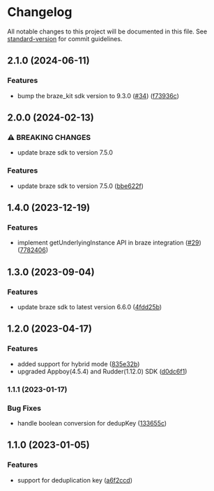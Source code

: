 # Changelog

All notable changes to this project will be documented in this file. See [standard-version](https://github.com/conventional-changelog/standard-version) for commit guidelines.

## 2.1.0 (2024-06-11)


### Features

* bump the braze_kit sdk version to 9.3.0 ([#34](https://github.com/rudderlabs/rudder-integration-braze-ios/issues/34)) ([f73936c](https://github.com/rudderlabs/rudder-integration-braze-ios/commit/f73936c82191f4d54406b7ce0a88e7c990f48f47))

## 2.0.0 (2024-02-13)


### ⚠ BREAKING CHANGES

* update braze sdk to version 7.5.0

### Features

* update braze sdk to version 7.5.0 ([bbe622f](https://github.com/rudderlabs/rudder-integration-braze-ios/commit/bbe622f0d25052ebfde425da2876344914be90ae))

## 1.4.0 (2023-12-19)


### Features

* implement getUnderlyingInstance API in braze integration ([#29](https://github.com/rudderlabs/rudder-integration-braze-ios/issues/29)) ([7782406](https://github.com/rudderlabs/rudder-integration-braze-ios/commit/77824065524a6e0f3ab8a5bd3e0b4f1975390ab2))

## 1.3.0 (2023-09-04)


### Features

* update braze sdk to latest version 6.6.0 ([4fdd25b](https://github.com/rudderlabs/rudder-integration-braze-ios/commit/4fdd25b8170d21851bfec6007af5c3c70c219ad9))

## 1.2.0 (2023-04-17)


### Features

* added support for hybrid mode ([835e32b](https://github.com/rudderlabs/rudder-integration-braze-ios/commit/835e32b4dd4ab242eeec6e66d68b1d55a30467a5))
* upgraded Appboy(4.5.4) and Rudder(1.12.0) SDK ([d0dc6f1](https://github.com/rudderlabs/rudder-integration-braze-ios/commit/d0dc6f1bd8805651eebb74d92e13d4026db43153))

### 1.1.1 (2023-01-17)


### Bug Fixes

* handle boolean conversion for dedupKey ([133655c](https://github.com/rudderlabs/rudder-integration-braze-ios/commit/133655cf590b8be28cdf12dc22e349d534b3b1a2))

## 1.1.0 (2023-01-05)


### Features

* support for deduplication key ([a6f2ccd](https://github.com/rudderlabs/rudder-integration-braze-ios/commit/a6f2ccd381c4b65e96e59a43493a53993552fc54))
